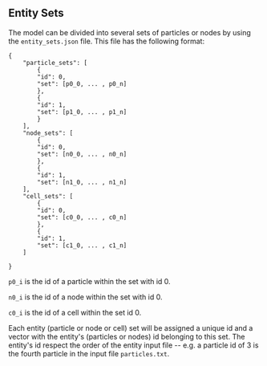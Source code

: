 ## Entity Sets

The model can be divided into several sets of particles or nodes by using the `entity_sets.json` file. This file has the following format:

```
{
    "particle_sets": [
        {
        "id": 0,
        "set": [p0_0, ... , p0_n]
        },
        {
        "id": 1,
        "set": [p1_0, ... , p1_n]
        }
    ],
    "node_sets": [
        {
        "id": 0,
        "set": [n0_0, ... , n0_n]
        },
        {
        "id": 1,
        "set": [n1_0, ... , n1_n]
    ],
    "cell_sets": [
        {
        "id": 0,
        "set": [c0_0, ... , c0_n]
        },
        {
        "id": 1,
        "set": [c1_0, ... , c1_n]
    ]

}
```

`p0_i` is the id of a particle within the set with id 0.

`n0_i` is the id of a node within the set with id 0.

`c0_i` is the id of a cell within the set id 0.

Each entity (particle or node or cell) set will be assigned a unique id and a vector with the entity's (particles or nodes) id belonging to this set. The entity's id respect the order of the entity input file -- e.g. a particle id of 3 is the fourth particle in the input file `particles.txt`.
